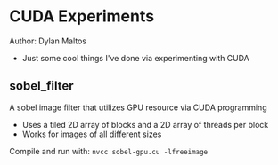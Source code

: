 # CUDA Experiments
Author: Dylan Maltos
- Just some cool things I've done via experimenting with CUDA

## sobel_filter
A sobel image filter that utilizes GPU resource via CUDA programming
- Uses a tiled 2D array of blocks and a 2D array of threads per block
- Works for images of all different sizes

Compile and run with:
```nvcc sobel-gpu.cu -lfreeimage```